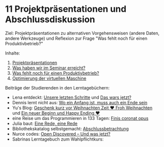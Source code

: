 # 11 Projektpräsentationen und Abschlussdiskussion

Ziel: Projektpräsentationen zu alternativen Vorgehensweisen (andere Daten, andere Werkzeuge) und Reflexion zur Frage "Was fehlt noch für einen Produktivbetrieb?"

Inhalte:

1. [Projektpräsentationen](11_1_projektpraesentationen.md)
2. [Was haben wir im Seminar erreicht?](11_2_was-haben-wir-im-seminar-erreicht.md)
3. [Was fehlt noch für einen Produktivbetrieb?](11_3_was-fehlt-noch-fuer-einen-produktivbetrieb.md)
4. [Optimierung der virtuellen Maschine](11_4_optimierung-der-virtuellen-maschine.md)

Beiträge der Studierenden in den Lerntagebüchern:

* Lena entdeckt: [Unsere letzten Schritte](https://lenaentdeckt.wordpress.com/2017/01/18/unsere-letzten-schritte/) und [Das wars jetzt?](https://lenaentdeckt.wordpress.com/2017/01/18/oder-mein-fazit-zum-wahlpflichtkurs/)
* Dennis lernt nicht aus: [Wo ein Anfang ist, muss auch ein Ende sein](https://dennislerntnichtaus.wordpress.com/2017/01/10/wo-ein-anfang-ist-muss-auch-ein-ende-sein/)
* Yu's Blog: [Geschenk kurz vor Weihnachten Zeit ♥ Froh Weihnachten](https://xyopendiscovery.wordpress.com/2016/12/22/geschenk-kurz-vor-weihnachten-zeit-%e2%99%a5-froh-weihnachten/) und [Ein neuer Beginn und Happy Ending ♥](https://xyopendiscovery.wordpress.com/2017/01/10/ein-neuer-beginn-und-happy-ending-%e2%99%a5/)
* eine Reise um das Programmieren in 133 Tagen: [Finis coronat opus](https://jgoouh.wordpress.com/2017/01/12/finis-coronat-opus/)
* Julia baut: [Eine Rede, eine Rede](https://danielacodes.wordpress.com/2017/01/29/eine-rede-eine-rede/)
* Bibliothekskatalog selbstgemacht: [Abschlussbetrachtung](https://discoverysystembauen.wordpress.com/2017/01/24/abschlussbetrachtung/)
* Nurce codes: [Open Discovered – Und was jetzt?](https://nurcecodes.wordpress.com/2017/01/29/open-discovered-und-was-jetzt/)
* Sabrinas Lerntagebuch zum Wahlpflichtkurs: 
